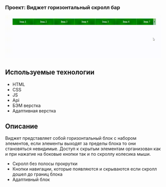
### Проект: Виджет горизонтальный скролл бар

![Призентация проекта](./src/images/04-10-2023-15_54_02.gif)

## Используемые технологии

* HTML
* CSS
* JS
* Api
* БЭМ верстка
* Адаптивная верстка

## Описание

Виджет представляет собой горизонтальный блок с набором элементов, если элементы выходят за пределы блока то они становяться невидимые. Доступ к скрытым элементам организован как и при нажатие на боковые кнопки так и по скроллу колесика мыши.

* Скролл без полосы прокрутки
* Кнопки навигации, которые появляются и скрываются если скролл дошел до границ блока
* Адаптивный блок
